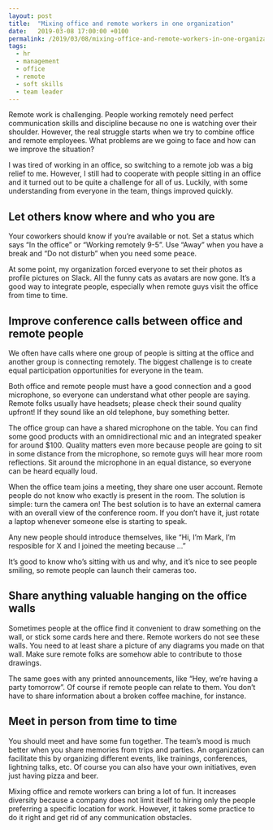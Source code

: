 ```yaml
---
layout: post
title:  "Mixing office and remote workers in one organization"
date:   2019-03-08 17:00:00 +0100
permalink: /2019/03/08/mixing-office-and-remote-workers-in-one-organization/
tags:
  - hr
  - management
  - office
  - remote
  - soft skills
  - team leader
---
```


Remote work is challenging. People working remotely need perfect communication skills and discipline because no one is watching over their shoulder. However, the real struggle starts when we try to combine office and remote employees. What problems are we going to face and how can we improve the situation?

I was tired of working in an office, so switching to a remote job was a big relief to me. However, I still had to cooperate with people sitting in an office and it turned out to be quite a challenge for all of us. Luckily, with some understanding from everyone in the team, things improved quickly.

## Let others know where and who you are

Your coworkers should know if you’re available or not. Set a status which says “In the office” or “Working remotely 9-5”. Use “Away” when you have a break and “Do not disturb” when you need some peace.

At some point, my organization forced everyone to set their photos as profile pictures on Slack. All the funny cats as avatars are now gone. It’s a good way to integrate people, especially when remote guys visit the office from time to time.

## Improve conference calls between office and remote people

We often have calls where one group of people is sitting at the office and another group is connecting remotely. The biggest challenge is to create equal participation opportunities for everyone in the team.

Both office and remote people must have a good connection and a good microphone, so everyone can understand what other people are saying. Remote folks usually have headsets; please check their sound quality upfront! If they sound like an old telephone, buy something better.

The office group can have a shared microphone on the table. You can find some good products with an omnidirectional mic and an integrated speaker for around $100. Quality matters even more because people are going to sit in some distance from the microphone, so remote guys will hear more room reflections. Sit around the microphone in an equal distance, so everyone can be heard equally loud.

When the office team joins a meeting, they share one user account. Remote people do not know who exactly is present in the room. The solution is simple: turn the camera on! The best solution is to have an external camera with an overall view of the conference room. If you don’t have it, just rotate a laptop whenever someone else is starting to speak.

Any new people should introduce themselves, like “Hi, I’m Mark, I’m resposible for X and I joined the meeting because …”

It’s good to know who’s sitting with us and why, and it’s nice to see people smiling, so remote people can launch their cameras too.

## Share anything valuable hanging on the office walls

Sometimes people at the office find it convenient to draw something on the wall, or stick some cards here and there. Remote workers do not see these walls. You need to at least share a picture of any diagrams you made on that wall. Make sure remote folks are somehow able to contribute to those drawings.

The same goes with any printed announcements, like “Hey, we’re having a party tomorrow”. Of course if remote people can relate to them. You don’t have to share information about a broken coffee machine, for instance.

## Meet in person from time to time

You should meet and have some fun together. The team’s mood is much better when you share memories from trips and parties. An organization can facilitate this by organizing different events, like trainings, conferences, lightning talks, etc. Of course you can also have your own initiatives, even just having pizza and beer.

Mixing office and remote workers can bring a lot of fun. It increases diversity because a company does not limit itself to hiring only the people preferring a specific location for work. However, it takes some practice to do it right and get rid of any communication obstacles.

